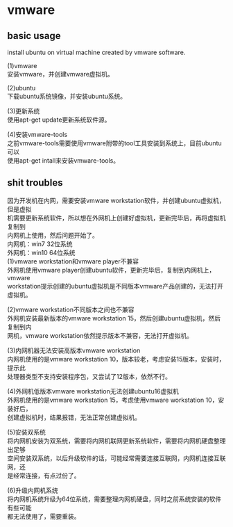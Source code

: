 # vmware     
  
## basic usage  
install ubuntu on virtual machine created by vmware software.      
    
(1)vmware    
安装vmware，并创建vmware虚拟机。      
    
(2)ubuntu    
下载ubuntu系统镜像，并安装ubuntu系统。      
    
(3)更新系统      
使用apt-get update更新系统软件源。      
    
(4)安装vmware-tools      
之前vmware-tools需要使用vmware附带的tool工具安装到系统上，目前ubuntu可以    
使用apt-get intall来安装vmware-tools。     
  
## shit troubles  
因为开发机在内网，需要安装vmware workstation软件，并创建ubuntu虚拟机，但是虚拟  
机需要更新系统软件，所以想在外网机上创建好虚拟机，更新完毕后，再将虚拟机复制到  
内网机上使用，然后问题开始了。  
内网机：win7  32位系统  
外网机：win10 64位系统  
(1)vmware workstation和vmware player不兼容  
外网机使用vmware player创建ubuntu软件，更新完毕后，复制到内网机上，vmware  
workstation提示创建的ubuntu虚拟机是不同版本vmware产品创建的，无法打开虚拟机。  
  
(2)vmware workstation不同版本之间也不兼容  
外网机安装最新版本的vmware workstation 15，然后创建ubuntu虚拟机，然后复制到内  
网机，vmware workstation依然提示版本不兼容，无法打开虚拟机。  
  
(3)内网机器无法安装高版本vmware workstation  
内网机使用的是vmware workstation 10，版本较老，考虑安装15版本，安装时，提示此  
处理器类型不支持安装程序包，又尝试了12版本，依然不行。  
  
(4)外网机低版本vmware workstation无法创建ubuntu16虚拟机  
外网机使用的是vmware workstation 15，考虑使用vmware workstation 10，安装好后，  
创建虚拟机时，结果报错，无法正常创建虚拟机。  
  
(5)安装双系统  
将内网机安装为双系统，需要将内网机联网更新系统软件，需要将内网机硬盘整理出足够  
空间安装双系统，以后升级软件的话，可能经常需要连接互联网，内网机连接互联网，还  
是经常连接，有点过份了。  
  
(6)升级内网机系统  
将内网机系统升级为64位系统，需要整理内网机硬盘，同时之前系统安装的软件有些可能  
都无法使用了，需要重装。  
